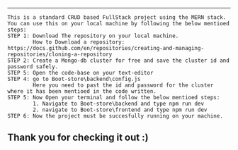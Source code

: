 --------------------------------------------------------------------------------------------------
    This is a standard CRUD based FullStack project using the MERN stack.
    You can use this on your local machine by following the below mentioed steps:
    STEP 1: Download The repository on your local machine. 
            How to Download a repository: https://docs.github.com/en/repositories/creating-and-managing-repositories/cloning-a-repository
    STEP 2: Create a Mongo-db cluster for free and save the cluster id and password safely.
    STEP 5: Open the code-base on your text-editor
    STEP 4: go to Boot-store\backend\config.js
            Here you need to past the id and password for the cluster where it has been mentioed in the code written.
    STEP 5: Now Open your terminal and follow the below mentioed steps:
            1. Navigate to Boot-store\backend and type npm run dev
            2. navigate to Boot-store\frontend and type npm run dev
    STEP 6: Now the project must be succesfully running on your machine.

Thank you for checking it out :)
--------------------------------------------------------------------------------------------------
